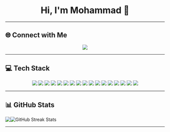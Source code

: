 <h1 align="center">Hi, I'm Mohammad 👋</h1>

---

## 🌐 Connect with Me

<p align="center">
  <a href="mailto:mhmd3raffat@gmail.com" target="_blank">
    <img src="https://img.shields.io/badge/Email-D14836?style=for-the-badge&logo=gmail&logoColor=white" />
  </a>
</p>


---

## 💻 Tech Stack
<p align="center">

<!-- Languages -->

<img src="https://img.shields.io/badge/C%23-239120?style=for-the-badge&logo=csharp&logoColor=white" />
<img src="https://img.shields.io/badge/C++-00599C?style=for-the-badge&logo=c%2B%2B&logoColor=white" />
<img src="https://img.shields.io/badge/JavaScript-323330?style=for-the-badge&logo=javascript&logoColor=F7DF1E" />
<img src="https://img.shields.io/badge/TypeScript-007ACC?style=for-the-badge&logo=typescript&logoColor=white" />
<img src="https://img.shields.io/badge/HTML5-E34F26?style=for-the-badge&logo=html5&logoColor=white" />
<img src="https://img.shields.io/badge/CSS3-1572B6?style=for-the-badge&logo=css3&logoColor=white" />
<img src="https://img.shields.io/badge/SASS-CC6699?style=for-the-badge&logo=sass&logoColor=white" />

<!-- Frontend Frameworks & Tools -->

<img src="https://img.shields.io/badge/React-20232A?style=for-the-badge&logo=react&logoColor=61DAFB" />
<img src="https://img.shields.io/badge/Next.js-000000?style=for-the-badge&logo=next.js&logoColor=white" />
<img src="https://img.shields.io/badge/Vite-646CFF?style=for-the-badge&logo=vite&logoColor=white" />
<img src="https://img.shields.io/badge/jQuery-0769AD?style=for-the-badge&logo=jquery&logoColor=white" />
<img src="https://img.shields.io/badge/Tailwind_CSS-06B6D4?style=for-the-badge&logo=tailwind-css&logoColor=white" />

<!-- Backend -->

<img src="https://img.shields.io/badge/.NET-5C2D91?style=for-the-badge&logo=.net&logoColor=white" />

<!-- Databases -->

<img src="https://img.shields.io/badge/Microsoft%20SQL%20Server-CC2927?style=for-the-badge&logo=microsoft%20sql%20server&logoColor=white" />
<img src="https://img.shields.io/badge/PostgreSQL-316192?style=for-the-badge&logo=postgresql&logoColor=white" />

<!-- Package Managers -->

<img src="https://img.shields.io/badge/NPM-CB3837?style=for-the-badge&logo=npm&logoColor=white" />
<img src="https://img.shields.io/badge/Yarn-2C8EBB?style=for-the-badge&logo=yarn&logoColor=white" />



</p>

---
## 📊 GitHub Stats

<div align="center" style="display: flex; flex-wrap: wrap;">
  <img src="https://github-readme-stats.vercel.app/api?username=3raffat&theme=dark&hide_border=false&include_all_commits=false&count_private=false" />
  
  <img src="https://nirzak-streak-stats.vercel.app/?user=3raffat&theme=dark&hide_border=false" alt="GitHub Streak Stats" />
</div>


---

<p align="center">
  <img src="https://visitcount.itsvg.in/api?id=3raffat&icon=0&co
